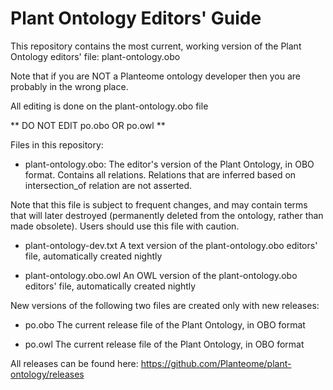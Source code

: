 # Plant Ontology Editors' Guide

This repository contains the most current, working version of the Plant Ontology editors' file: plant-ontology.obo

Note that if you are NOT a Planteome ontology developer then you are probably in the wrong place.

All editing is done on the plant-ontology.obo file 

** DO NOT EDIT po.obo OR po.owl **

Files in this repository:

* plant-ontology.obo: 
The editor's version of the Plant Ontology, in OBO format. Contains all relations. Relations that are inferred based on intersection_of relation are not asserted. 

Note that this file is subject to frequent changes, and may contain terms that will later destroyed (permanently deleted from the ontology, rather than made obsolete). Users should use this file with caution. 

* plant-ontology-dev.txt
A text version of the plant-ontology.obo editors' file, automatically created nightly

* plant-ontology.obo.owl
An OWL version of the plant-ontology.obo editors' file, automatically created nightly

New versions of the following two files are created only with new releases:

* po.obo
The current release file of the Plant Ontology, in OBO format

* po.owl
The current release file of the Plant Ontology, in OBO format

All releases can be found here:   https://github.com/Planteome/plant-ontology/releases 	



